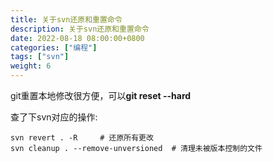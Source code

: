 ```yaml
---
title: 关于svn还原和重置命令
description: 关于svn还原和重置命令
date: 2022-08-18 08:00:00+0800
categories: ["编程"]
tags: ["svn"]
weight: 6
---
```



git重置本地修改很方便，可以**git reset --hard**

查了下svn对应的操作:

```shell
svn revert . -R     # 还原所有更改
svn cleanup . --remove-unversioned  # 清理未被版本控制的文件
```
